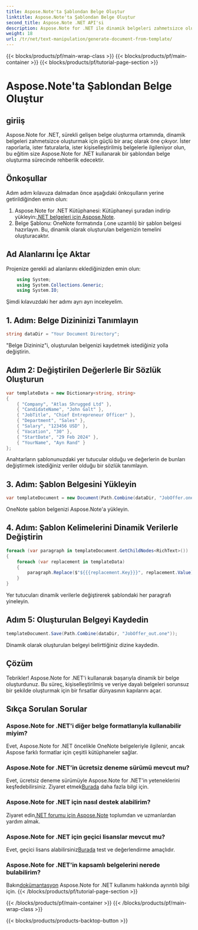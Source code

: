 ```yaml
---
title: Aspose.Note'ta Şablondan Belge Oluştur
linktitle: Aspose.Note'ta Şablondan Belge Oluştur
second_title: Aspose.Note .NET API'si
description: Aspose.Note for .NET ile dinamik belgeleri zahmetsizce oluşturun. Kişiselleştirilmiş ve veriye dayalı belge oluşturmak için adım adım kılavuzumuzu izleyin.
weight: 18
url: /tr/net/text-manipulation/generate-document-from-template/
---
```


{{< blocks/products/pf/main-wrap-class >}}
{{< blocks/products/pf/main-container >}}
{{< blocks/products/pf/tutorial-page-section >}}

# Aspose.Note'ta Şablondan Belge Oluştur

## giriiş
Aspose.Note for .NET, sürekli gelişen belge oluşturma ortamında, dinamik belgeleri zahmetsizce oluşturmak için güçlü bir araç olarak öne çıkıyor. İster raporlarla, ister faturalarla, ister kişiselleştirilmiş belgelerle ilgileniyor olun, bu eğitim size Aspose.Note for .NET kullanarak bir şablondan belge oluşturma sürecinde rehberlik edecektir.
## Önkoşullar
Adım adım kılavuza dalmadan önce aşağıdaki önkoşulların yerine getirildiğinden emin olun:
1.  Aspose.Note for .NET Kütüphanesi: Kütüphaneyi şuradan indirip yükleyin:[.NET belgeleri için Aspose.Note](https://reference.aspose.com/note/net/).
2. Belge Şablonu: OneNote formatında (.one uzantılı) bir şablon belgesi hazırlayın. Bu, dinamik olarak oluşturulan belgenizin temelini oluşturacaktır.
## Ad Alanlarını İçe Aktar
Projenize gerekli ad alanlarını eklediğinizden emin olun:
```csharp
    using System;
    using System.Collections.Generic;
    using System.IO;
```
Şimdi kılavuzdaki her adımı ayrı ayrı inceleyelim.
## 1. Adım: Belge Dizininizi Tanımlayın
```csharp
string dataDir = "Your Document Directory";
```
"Belge Dizininiz"i, oluşturulan belgenizi kaydetmek istediğiniz yolla değiştirin.
## Adım 2: Değiştirilen Değerlerle Bir Sözlük Oluşturun
```csharp
var templateData = new Dictionary<string, string>
{
    { "Company", "Atlas Shrugged Ltd" },
    { "CandidateName", "John Galt" },
    { "JobTitle", "Chief Entrepreneur Officer" },
    { "Department", "Sales" },
    { "Salary", "123456 USD" },
    { "Vacation", "30" },
    { "StartDate", "29 Feb 2024" },
    { "YourName", "Ayn Rand" }
};
```
Anahtarların şablonunuzdaki yer tutucular olduğu ve değerlerin de bunları değiştirmek istediğiniz veriler olduğu bir sözlük tanımlayın.

## 3. Adım: Şablon Belgesini Yükleyin
```csharp
var templateDocument = new Document(Path.Combine(dataDir, "JobOffer.one"));
```
OneNote şablon belgenizi Aspose.Note'a yükleyin.

## 4. Adım: Şablon Kelimelerini Dinamik Verilerle Değiştirin
```csharp
foreach (var paragraph in templateDocument.GetChildNodes<RichText>())
{
    foreach (var replacement in templateData)
    {
        paragraph.Replace($"${{{replacement.Key}}}", replacement.Value);
    }
}
```
Yer tutucuları dinamik verilerle değiştirerek şablondaki her paragrafı yineleyin.

## Adım 5: Oluşturulan Belgeyi Kaydedin
```csharp
templateDocument.Save(Path.Combine(dataDir, "JobOffer_out.one"));
```
Dinamik olarak oluşturulan belgeyi belirttiğiniz dizine kaydedin.

## Çözüm
Tebrikler! Aspose.Note for .NET'i kullanarak başarıyla dinamik bir belge oluşturdunuz. Bu süreç, kişiselleştirilmiş ve veriye dayalı belgeleri sorunsuz bir şekilde oluşturmak için bir fırsatlar dünyasının kapılarını açar.

## Sıkça Sorulan Sorular
### Aspose.Note for .NET'i diğer belge formatlarıyla kullanabilir miyim?
Evet, Aspose.Note for .NET öncelikle OneNote belgeleriyle ilgilenir, ancak Aspose farklı formatlar için çeşitli kütüphaneler sağlar.
### Aspose.Note for .NET'in ücretsiz deneme sürümü mevcut mu?
Evet, ücretsiz deneme sürümüyle Aspose.Note for .NET'in yeteneklerini keşfedebilirsiniz. Ziyaret etmek[Burada](https://releases.aspose.com/) daha fazla bilgi için.
### Aspose.Note for .NET için nasıl destek alabilirim?
 Ziyaret edin[.NET forumu için Aspose.Note](https://forum.aspose.com/c/note/28) toplumdan ve uzmanlardan yardım almak.
### Aspose.Note for .NET için geçici lisanslar mevcut mu?
 Evet, geçici lisans alabilirsiniz[Burada](https://purchase.aspose.com/temporary-license/) test ve değerlendirme amaçlıdır.
### Aspose.Note for .NET'in kapsamlı belgelerini nerede bulabilirim?
 Bakın[dokümantasyon](https://reference.aspose.com/note/net/) Aspose.Note for .NET kullanımı hakkında ayrıntılı bilgi için.
{{< /blocks/products/pf/tutorial-page-section >}}

{{< /blocks/products/pf/main-container >}}
{{< /blocks/products/pf/main-wrap-class >}}

{{< blocks/products/products-backtop-button >}}
